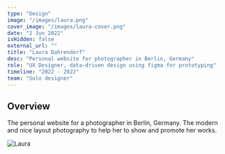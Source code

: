 ```yaml
---
type: "Design"
image: "/images/laura.png"
cover_image: "/images/laura-cover.png"
date: "2 Jun 2022"
isHidden: false
external_url: ""
title: "Laura Dahrendorf"
desc: "Personal website for photographer in Berlin, Germany"
role: "UX Designer, data-driven design using figma for prototyping"
timeline: "2022 - 2022"
team: "Solo designer"
---
```


## Overview

The personal website for a photographer in Berlin, Germany. The modern and nice layout photography to help her to show and promote her works.

![Laura](/images/laura-full.png)